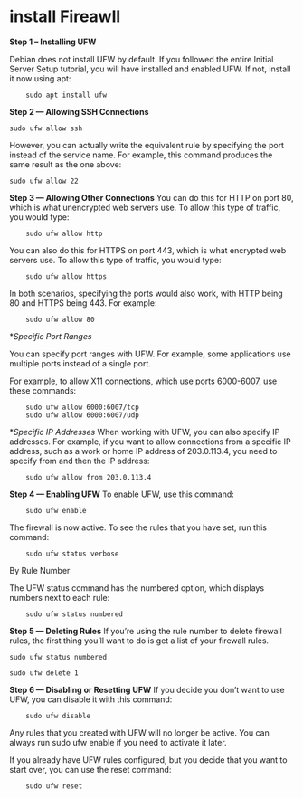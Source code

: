 # install  Fireawll

**Step 1 – Installing UFW**

Debian does not install UFW by default. If you followed the entire Initial Server Setup tutorial, you will have installed and enabled UFW. If not, install it now using apt:
```
    sudo apt install ufw
```

**Step 2 — Allowing SSH Connections**

```
sudo ufw allow ssh
```
However, you can actually write the equivalent rule by specifying the port instead of the service name. For example, this command produces the same result as the one above:
```
sudo ufw allow 22
```

**Step 3 — Allowing Other Connections**
You can do this for HTTP on port 80, which is what unencrypted web servers use. To allow this type of traffic, you would type:
```
    sudo ufw allow http
```
You can also do this for HTTPS on port 443, which is what encrypted web servers use. To allow this type of traffic, you would type:
```
    sudo ufw allow https
```
In both scenarios, specifying the ports would also work, with HTTP being 80 and HTTPS being 443. For example:
```
    sudo ufw allow 80
```

**Specific Port Ranges*

You can specify port ranges with UFW. For example, some applications use multiple ports instead of a single port.

For example, to allow X11 connections, which use ports 6000-6007, use these commands:
```
    sudo ufw allow 6000:6007/tcp
    sudo ufw allow 6000:6007/udp
```

**Specific IP Addresses*
When working with UFW, you can also specify IP addresses. For example, if you want to allow connections from a specific IP address, such as a work or home IP address of 203.0.113.4, you need to specify from and then the IP address:
```
    sudo ufw allow from 203.0.113.4
```

**Step 4 — Enabling UFW**
To enable UFW, use this command:
```
    sudo ufw enable
```
The firewall is now active. To see the rules that you have set, run this command:
```
    sudo ufw status verbose
```

By Rule Number

The UFW status command has the numbered option, which displays numbers next to each rule:
```
    sudo ufw status numbered
```

**Step 5 — Deleting Rules**
If you’re using the rule number to delete firewall rules, the first thing you’ll want to do is get a list of your firewall rules.

```
sudo ufw status numbered
```
```
sudo ufw delete 1
```

**Step 6 — Disabling or Resetting UFW**
If you decide you don’t want to use UFW, you can disable it with this command:
```
    sudo ufw disable
```
Any rules that you created with UFW will no longer be active. You can always run sudo ufw enable if you need to activate it later.

If you already have UFW rules configured, but you decide that you want to start over, you can use the reset command:
```
    sudo ufw reset
```


